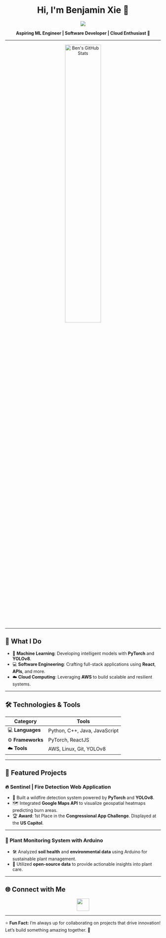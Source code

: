 <h1 align="center">Hi, I'm Benjamin Xie 👋</h1>

<p align="center">
   <a href="https://www.ben-xie.com"><img src="https://img.shields.io/badge/Visit-My%20Website-000000?style=for-the-badge&logo=About.me&logoColor=white"></a>
</p>

<p align="center">
   <strong>Aspiring ML Engineer | Software Developer | Cloud Enthusiast 🚀</strong>
</p>

---

<!-- GitHub Stats -->
<p align="center">
   <img src="https://ben-stats-benjaminxie1s-projects.vercel.app/api?username=benjaminxie1&show_icons=true&theme=radical" alt="Ben's GitHub Stats" width="48%">
</p>

---

## 🚀 What I Do  
- 🤖 **Machine Learning**: Developing intelligent models with **PyTorch** and **YOLOv8**.  
- 💻 **Software Engineering**: Crafting full-stack applications using **React**, **APIs**, and more.  
- ☁️ **Cloud Computing**: Leveraging **AWS** to build scalable and resilient systems.  

---

## 🛠️ Technologies & Tools  
| **Category**      | **Tools**                        |
|--------------------|----------------------------------|
| 💻 **Languages**  | Python, C++, Java, JavaScript    |
| ⚙️ **Frameworks** | PyTorch, ReactJS                 |
| ☁️ **Tools**      | AWS, Linux, Git, YOLOv8          |

---

## 🌟 Featured Projects  
### 🔥 **Sentinel | Fire Detection Web Application**  
- 🚒 Built a wildfire detection system powered by **PyTorch** and **YOLOv8**.  
- 🗺️ Integrated **Google Maps API** to visualize geospatial heatmaps predicting burn areas.  
- 🏆 **Award**: 1st Place in the **Congressional App Challenge**. Displayed at the **US Capitol**.  

---

### 🌿 **Plant Monitoring System with Arduino**  
- 🛠️ Analyzed **soil health** and **environmental data** using Arduino for sustainable plant management.  
- 🌱 Utilized **open-source data** to provide actionable insights into plant care.

---

## 🌐 Connect with Me  
<p align="center">
   <a href="https://www.linkedin.com/in/benjamin-xie-997a48249/">
      <img src="https://img.shields.io/badge/LinkedIn-Connect%20with%20Me-0077B5?style=for-the-badge&logo=linkedin&logoColor=white" height="40">
   </a>
</p>

---

⭐ **Fun Fact:** I’m always up for collaborating on projects that drive innovation! Let’s build something amazing together. 🚀
